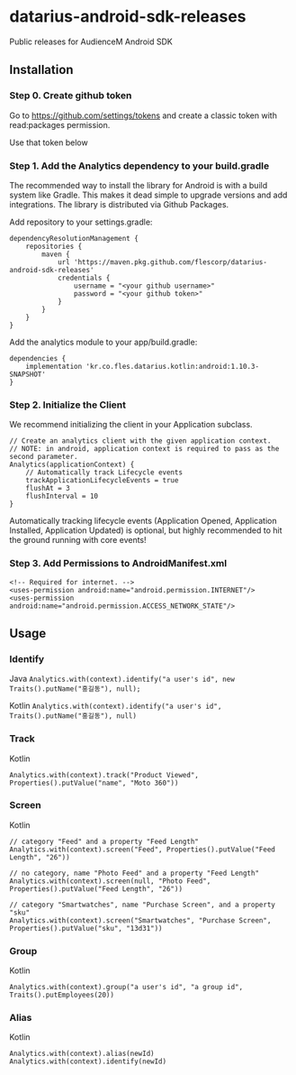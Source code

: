 # datarius-android-sdk-releases

Public releases for AudienceM Android SDK

## Installation

### Step 0. Create github token

Go to https://github.com/settings/tokens and create a classic token with read:packages permission.

Use that token below

### Step 1. Add the Analytics dependency to your build.gradle

The recommended way to install the library for Android is with a build system like Gradle. This makes it dead simple to upgrade versions and add integrations. The library is distributed via Github Packages. 

Add repository to your settings.gradle:
```
dependencyResolutionManagement {
    repositories {
        maven {
            url 'https://maven.pkg.github.com/flescorp/datarius-android-sdk-releases'
            credentials {
                username = "<your github username>"
                password = "<your github token>"
            }
        }
    }
}
```

Add the analytics module to your app/build.gradle:
```
dependencies {
    implementation 'kr.co.fles.datarius.kotlin:android:1.10.3-SNAPSHOT'
}
```

### Step 2. Initialize the Client

We recommend initializing the client in your Application subclass.

```
// Create an analytics client with the given application context.
// NOTE: in android, application context is required to pass as the second parameter.
Analytics(applicationContext) {
    // Automatically track Lifecycle events
    trackApplicationLifecycleEvents = true
    flushAt = 3
    flushInterval = 10
}
```

Automatically tracking lifecycle events (Application Opened, Application Installed, Application Updated) is optional, but highly recommended to hit the ground running with core events!

### Step 3. Add Permissions to AndroidManifest.xml

```
<!-- Required for internet. -->
<uses-permission android:name="android.permission.INTERNET"/>
<uses-permission android:name="android.permission.ACCESS_NETWORK_STATE"/>
```

## Usage

### Identify

Java `Analytics.with(context).identify("a user's id", new Traits().putName("홍길동"), null);`

Kotlin `Analytics.with(context).identify("a user's id", Traits().putName("홍길동"), null)`

### Track

Kotlin
```
Analytics.with(context).track("Product Viewed", Properties().putValue("name", "Moto 360"))

```

###  Screen

Kotlin
```
// category "Feed" and a property "Feed Length"
Analytics.with(context).screen("Feed", Properties().putValue("Feed Length", "26"))

// no category, name "Photo Feed" and a property "Feed Length"
Analytics.with(context).screen(null, "Photo Feed", Properties().putValue("Feed Length", "26"))

// category "Smartwatches", name "Purchase Screen", and a property "sku"
Analytics.with(context).screen("Smartwatches", "Purchase Screen", Properties().putValue("sku", "13d31"))
```

### Group

Kotlin
```
Analytics.with(context).group("a user's id", "a group id", Traits().putEmployees(20))
```

### Alias
Kotlin
```
Analytics.with(context).alias(newId)
Analytics.with(context).identify(newId)
```
